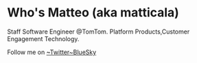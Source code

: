 # Who's Matteo (aka matticala)

Staff Software Engineer @TomTom. Platform Products,Customer Engagement Technology.

Follow me on [~Twitter~BlueSky](https://bsky.app/profile/matticala.me)
